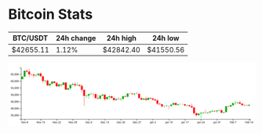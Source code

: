 # Bitcoin Stats

BTC/USDT|24h change|24h high|24h low|
|---|---|---|---|
|$42655.11|1.12%|$42842.40|$41550.56|

<img src="./chart.svg">
